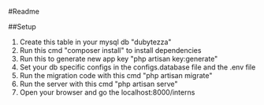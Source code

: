 #Readme

##Setup
1. Create this table in your mysql db "dubytezza"
2. Run this cmd "composer install" to install dependencies
3. Run this to generate new app key "php artisan key:generate"
4. Set your db specific configs in the configs.database file and the .env file
5. Run the migration code with this cmd "php artisan migrate"
6. Run the server with this cmd "php artisan serve"
7. Open your browser and go the localhost:8000/interns 